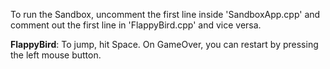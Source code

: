 To run the Sandbox, uncomment the first line inside 'SandboxApp.cpp' and comment out the first line in 'FlappyBird.cpp' and vice versa.

**FlappyBird**:
To jump, hit Space.
On GameOver, you can restart by pressing the left mouse button.